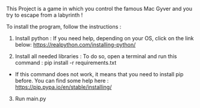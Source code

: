 This Project is a game in which you control the famous Mac Gyver and you try to escape from a labyrinth !

To install the program, follow the instructions :

1) Install python :
If you need help, depending on your OS, click on the link below:
https://realpython.com/installing-python/

2) Install all needed libraries :
To do so, open a terminal and run this command :
pip install -r requirements.txt

* If this command does not work, it means that you need to install pip before. You can find some help here :
https://pip.pypa.io/en/stable/installing/

3) Run main.py 